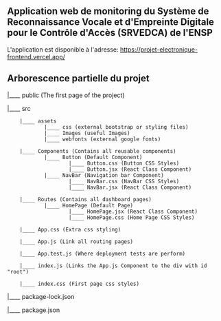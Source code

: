 ## Application web de monitoring du Système de Reconnaissance Vocale et d'Empreinte Digitale pour le Contrôle d'Accès (SRVEDCA) de l'ENSP

L'application est disponible à l'adresse: https://projet-electronique-frontend.vercel.app/



## Arborescence partielle du projet

|____ public  (The first page of the project)
 
|____ src
 
        |____ assets
                |____ css (external bootstrap or styling files)
                |____ Images (useful Images)
                |____ webfonts (external google fonts)
               
        |____ Components (Contains all reusable components)
                |____ Button (Default Component)
                        |____ Button.css (Button CSS Styles)
                        |____ Button.jsx (React Class Component)
                |____ NavBar (Navigation bar Component)
                        |____ NavBar.css (NavBar CSS Styles)
                        |____ NavBar.jsx (React Class Component)
                         
        |____ Routes (Contains all dashboard pages)
                |____ HomePage (Default Page)
                        |____ HomePage.jsx (React Class Component)
                        |____ HomePage.css (Home Page CSS Styles)
                         
        |____ App.css (Extra css styling)
         
        |____ App.js (Link all routing pages)
         
        |____ App.test.js (Where deployment tests are perform)
         
        |____ index.js (Links the App.js Component to the div with id "root")
         
        |____ index.css (First page css styles)    
|____ package-lock.json
 
|____ package.json
